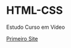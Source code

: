# HTML-CSS
 Estudo Curso em Vídeo

<a href="https://conationi.github.io/HTML-CSS/PrimeiroSite/">Primeiro Site</a>